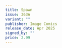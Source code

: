 ```yaml
---
title: Spawn
issue: 363A
variant: ""
publisher: Image Comics
release_date: Apr 2025
signed_by: ""
price: 2.99
---
```

